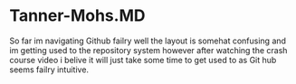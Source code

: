 # Tanner-Mohs.MD
So far im navigating Github failry well the layout is somehat confusing and im getting used to the repository system however after watching the crash course video i belive it will just take some time to get used to as
Git hub seems failry intuitive. 
